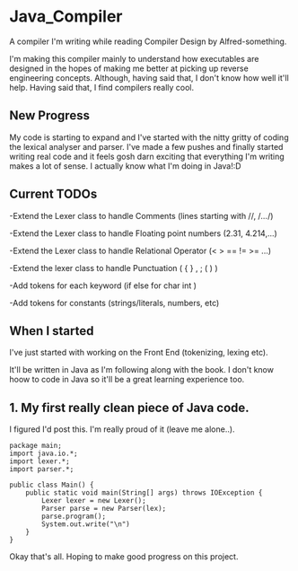 # Java_Compiler
A compiler I'm writing while reading Compiler Design by Alfred-something.

I'm making this compiler mainly to understand how executables are designed in the hopes of making me better at
picking up reverse engineering concepts. Although, having said that, I don't know how well it'll help.
Having said that, I find compilers really cool. 


## New Progress
My code is starting to expand and I've started with the nitty gritty of coding the lexical analyser and parser.
I've made a few pushes and finally started writing real code and it feels gosh darn exciting that everything I'm
writing makes a lot of sense. I actually know what I'm doing in Java!:D

## Current TODOs

-Extend the Lexer class to handle Comments (lines starting with //, /*...*/)

-Extend the Lexer class to handle Floating point numbers (2.31, 4.214,...)

-Extend the Lexer class to handle Relational Operator (< > == != >= ...)

-Extend the lexer class to handle Punctuation ( { } , ; ( ) )

-Add tokens for each keyword (if else for char int )

-Add tokens for constants (strings/literals, numbers, etc)

## When I started
I've just started with working on the Front End (tokenizing, lexing etc).

It'll be written in Java as I'm following along with the book. I don't know hoow to code in Java so it'll be
a great learning experience too.

## 1. My first really clean piece of Java code.
I figured I'd post this. I'm really proud of it (leave me alone..).
```
package main;
import java.io.*;
import lexer.*;
import parser.*;

public class Main() {
	public static void main(String[] args) throws IOException {
		Lexer lexer = new Lexer();
		Parser parse = new Parser(lex);
		parse.program();
		System.out.write("\n")
	}
}
```

Okay that's all. Hoping to make good progress on this project.
